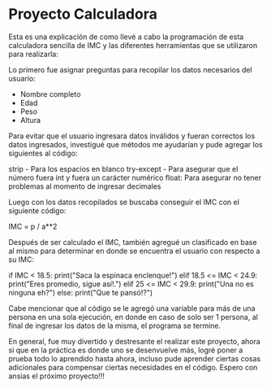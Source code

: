 # Proyecto Calculadora
Esta es una explicación de como llevé a cabo la programación de esta calculadora sencilla de IMC y las diferentes herramientas que se utilizaron para realizarla:

Lo primero fue asignar preguntas para recopilar los datos necesarios del usuario:

- Nombre completo
- Edad
- Peso
- Altura

Para evitar que el usuario ingresara datos inválidos y fueran correctos los datos ingresados, investigué que métodos me ayudarían y pude agregar los siguientes al código:

strip - Para los espacios en blanco 
try-except - Para asegurar que el número fuera int y fuera un carácter numérico
float: Para asegurar no tener problemas al momento de ingresar decimales

Luego con los datos recopilados se buscaba conseguir el IMC con el siguiente código:

IMC = p / a**2

Después de ser calculado el IMC, también agregué un clasificado en base al mismo para determinar en donde se encuentra el usuario con respecto a su IMC:

if IMC < 18.5:
    print("Saca la espinaca enclenque!")
elif 18.5 <= IMC < 24.9:
    print("Eres promedio, sigue así!.")
elif 25 <= IMC < 29.9:
    print("Una no es ninguna eh?")
else:
    print("Que te pansó!?")

Cabe mencionar que al código se le agregó una variable para más de una persona en una sola ejecución, en donde en caso de solo ser 1 persona, al final de ingresar los datos de la misma, el programa se termine.

En general, fue muy divertido y destresante el realizar este proyecto, ahora si que en la práctica es donde uno se desenvuelve más, logré poner a prueba todo lo aprendido hasta ahora, incluso
pude aprender ciertas cosas adicionales para compensar ciertas necesidades en el código. Espero con ansias el próximo proyecto!!!

